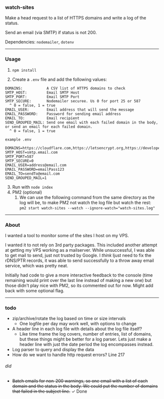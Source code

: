 ### watch-sites

Make a head request to a list of HTTPS domains and write a log of the status.

Send an email (via SMTP) if status is not 200.

Dependencies: `nodemailer`, `dotenv`

---

### Usage

1. `npm install`

2. Create a `.env` file and add the following values:
```
DOMAINS:           A CSV list of HTTPS domains to check
SMTP_HOST:         Email SMTP Host
SMTP_PORT:         Email SMTP Port
SMTP_SECURE:       Nodemailer securee. Us 0 for port 25 or 587
  ^ 0 = false, 1 = true
EMAIL_USER:        Email address that will send the message
EMAIL_PASSWORD:    Password for sending email address
EMAIL_TO:          Email recipient 
SEND_GROUPED_MAIL: Send one email with each failed domain in the body, or send an email for each failed domain. 
  ^ 0 = false, 1 = true
```
```
example .env

DOMAINS=https://cloudflare.com,https://letsencrypt.org,https://developer.mozilla.org
SMTP_HOST=smtp.email.com
SMTP_PORT=587
SMTP_SECURE=0
EMAIL_USER=address@email.com
EMAIL_PASSWORD=emailPass123
EMAIL_TO=sendTo@email.com
SEND_GROUPED_MAIL=1
```

3. Run with `node index`
4. PM2 (optional) 
   1. We can use the following command from the same directory as the log will be, to make PM2 not watch the log file but watch the rest:\
   `pm2 start watch-sites --watch --ignore-watch="watch-sites.log"`

---

### About

I wanted a tool to monitor some of the sites I host on my VPS.

I wanted it to not rely on 3rd party packages. This included another attempt at getting my VPS working as a mailserver. While unsuccessful, I was able to get mail to send, just not trusted by Google. I _think_ Ijust need to fix the rDNS/PTR records, it was able to send successfully to a throw away email service, which was pretty neat.

Initially had code to give a more interactive feedback to the console (time remaining would print over the last line instead of making a new one) but those didn't play nice with PM2, so its commented out for now. Might add back with some optional flag.

---

### todo

- zip/archive/rotate the log based on time or size intervals
  - One logfile per day may work well, with options to change
- A header line in each log file with details about the log file itself?
  - Like time frame the log covers, number of entries, list of domains, but these things might be better for a log parser. Lets just make a header line with just the date period the log encompasses instead.
- Log parser to query and display the data
- How do we want to handle http request errors? Line 217

###### did

- ~~Batch emails for non-200 warnings, so one email with a list of each domain and the status in the body. We could put the number of domains that failed in the subject line.~~ ✓ Done